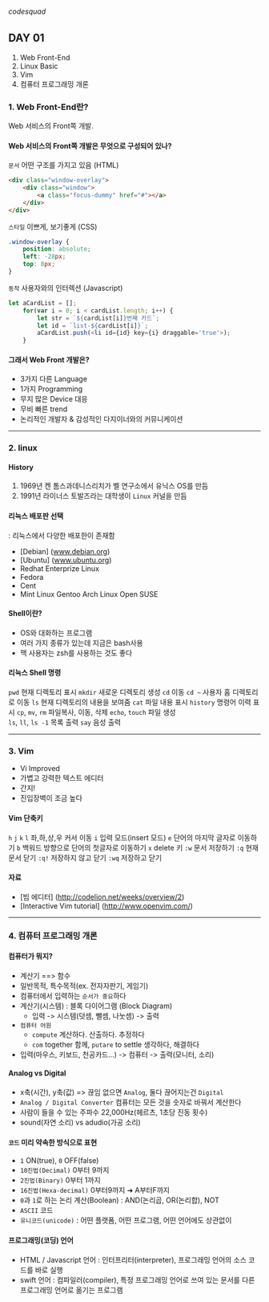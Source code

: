 ###### codesquad

## DAY 01
1. Web Front-End
2. Linux Basic
3. Vim 
4. 컴퓨터 프로그래밍 개론

### 1. Web Front-End란?
Web 서비스의 Front쪽 개발.

#### Web 서비스의 Front쪽 개발은 무엇으로 구성되어 있나?

`문서` 어떤 구조를 가지고 있음 (HTML)
```html
<div class="window-overlay">
    <div class="window">
        <a class="focus-dummy" href="#"></a>
    </div>
</div>
```

`스타일` 이쁘게, 보기좋게 (CSS)

```css
.window-overlay {
    position: absolute;
    left: -28px;
    top: 8px;
}
```

`동작` 사용자와의 인터렉션 (Javascript)

```javascript
let aCardList = [];
    for(var i = 0; i < cardList.length; i++) {
        let str = `${cardList[i]}번째 카드`;
        let id = `list-${cardList[i]}`;
        aCardList.push(<li id={id} key={i} draggable='true'>);
    }
```

#### 그래서 Web Front 개발은?
- 3가지 다른 Language
- 1가지 Programming
- 무지 많은 Device 대응
- 무비 빠른 trend
- 논리적인 개발자 & 감성적인 다지이너와의 커뮤니케이션

---

### 2. linux
#### History
1. 1969년 켄 톰스과데니스리치가 벨 연구소에서 유닉스 OS를 만듬
2. 1991년 라이너스 토발즈라는 대학생이 `Linux` 커널을 만듬

#### 리눅스 배포판 선택
: 리눅스에서 다양한 배포한이 존재함 
- [Debian] (www.debian.org)
- [Ubuntu] (www.ubuntu.org)
- Redhat Enterprize Linux
- Fedora
- Cent
- Mint Linux Gentoo Arch Linux Open SUSE

#### Shell이란?
- OS와 대화하는 프로그램
- 여러 가지 종류가 있는데 지금은 bash사용
- 맥 사용자는 zsh를 사용하는 것도 좋다

#### 리눅스 Shell 명령
`pwd`               현재 디렉토리 표시
`mkdir`             새로운 디렉토리 생성
`cd`                이동
`cd ~`              사용자 홈 디렉토리로 이동
`ls`                현재 디렉토리의 내용을 보여줌
`cat`               파일 내용 표시
`history`           명령어 이력 표시
`cp`, `mv`, `rm`    파일복사, 이동, 삭제
`echo`, `touch`     파일 생성  
`ls`, `ll`, `ls -1` 목록 출력
`say`               음성 출력

---

### 3. Vim
- Vi Improved
- 가볍고 강력한 텍스트 에디터
- 간지!
- 진입장벽이 조금 높다

#### Vim 단축키
`h` `j` `k` `l`     좌,하,상,우 커서 이동
`i`                 입력 모드(insert 모드)
`e`                 단어의 마지막 글자로 이동하기
`b`                 백워드 방향으로 단어의 첫글자로 이동하기
`x`                 delete 키
`:w`                문서 저장하기
`:q`                현재 문서 닫기
`:q!`               저장하지 않고 닫기
`:wq`               저장하고 닫기

#### 자료
- [빔 에디터] (http://codelion.net/weeks/overview/2)
- [Interactive Vim tutorial] (http://www.openvim.com/)

---

### 4. 컴퓨터 프로그래밍 개론

#### 컴퓨터가 뭐지?
- 계산기 ==> 함수
- 일반목적, 특수목적(ex. 전자자판기, 게임기)
- 컴퓨터에서 입력하는 `순서가 중요`하다
- 계산기(시스템) : 블록 다이어그램 (Block Diagram)
    - 입력 -> 시스템(덧셈, 뺄셈, 나눗셈) -> 출력 <br>
- `컴퓨터 어원` <br>
    - `compute` 계산하다. 산출하다. 추정하다 <br>
    -  `com` together 함께, `putare` to settle 생각하다, 해결하다 <br>
- 입력(마우스, 키보드, 천공카드...) -> 컴퓨터 -> 출력(모니터, 소리)

#### Analog vs Digital
- x축(시간), y축(값) => 끊임 없으면 `Analog`, 둘다 끊어지는건 `Digital`
- `Analog / Digital Converter` 컴퓨터는 모든 것을 숫자로 바꿔서 계산한다
- 사람이 들을 수 있는 주파수 22,000Hz(헤르츠, 1초당 진동 횟수)
- sound(자연 소리) vs adudio(가공 소리)

#### `코드` 미리 약속한 방식으로 표현
- `1` ON(true), `0` OFF(false)
- `10진법(Decimal)`       0부터 9까지
- `2진법(Binary)`         0부터 1까지 
- `16진법(Hexa-decimal)`  0부터9까지 ➜ A부터F까지
- `0`과 `1`로 하는 논리 계산(Boolean) : AND(논리곱, OR(논리합), NOT
- `ASCII` 코드 
- `유니코드(unicode)` : 어떤 플랫폼, 어떤 프로그램, 어떤 언어에도 상관없이

#### 프로그래밍(코딩) 언어
- HTML / Javascript 언어 
: 인터프리터(interpreter), 프로그래밍 언어의 소스 코드를 바로 실행
- swift 언어 
: 컴파일러(compiler), 특정 프로그래밍 언어로 쓰여 있는 문서를 다른 프로그래밍 언어로 옮기는 프로그램